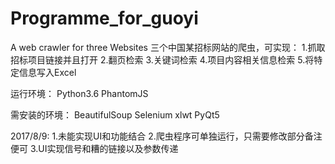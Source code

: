 # Programme_for_guoyi
A  web crawler for three Websites 
三个中国某招标网站的爬虫，可实现：
1.抓取招标项目链接并且打开
2.翻页检索
3.关键词检索
4.项目内容相关信息检索
5.将特定信息写入Excel

运行环境：
Python3.6
PhantomJS

需安装的环境：
BeautifulSoup
Selenium
xlwt
PyQt5

2017/8/9:
1.未能实现UI和功能结合
2.爬虫程序可单独运行，只需要修改部分备注便可
3.UI实现信号和糟的链接以及参数传递
